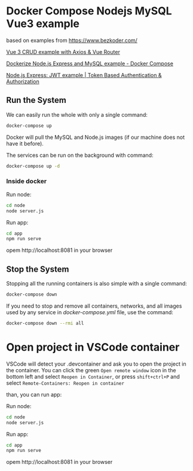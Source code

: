 # Docker Compose Nodejs MySQL Vue3 example

based on examples from https://www.bezkoder.com/

[Vue 3 CRUD example with Axios & Vue Router](https://bezkoder.com/vue-3-crud/)

[Dockerize Node.js Express and MySQL example - Docker Compose](https://www.bezkoder.com/docker-compose-nodejs-mysql/)

[Node.js Express: JWT example | Token Based Authentication & Authorization](https://bezkoder.com/node-js-jwt-authentication-mysql/)

## Run the System

We can easily run the whole with only a single command:

```bash
docker-compose up
```

Docker will pull the MySQL and Node.js images (if our machine does not have it before).

The services can be run on the background with command:

```bash
docker-compose up -d
```

### Inside docker

Run node:

```bash
cd node
node server.js
```

Run app:

```bash
cd app
npm run serve
```

opem http://localhost:8081 in your browser

## Stop the System

Stopping all the running containers is also simple with a single command:

```bash
docker-compose down
```

If you need to stop and remove all containers, networks, and all images used by any service in <em>docker-compose.yml</em> file, use the command:

```bash
docker-compose down --rmi all
```

# Open project in VSCode container

VSCode will detect your .devcontainer and ask you to open the project in the container. You can click the green `Open remote window` icon in the bottom left and select `Reopen in Container`, or press `shift+ctrl+P` and select `Remote-Containers: Reopen in container`

than, you can run app:

Run node:

```bash
cd node
node server.js
```

Run app:

```bash
cd app
npm run serve
```

opem http://localhost:8081 in your browser
